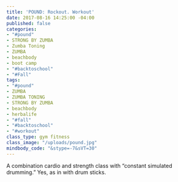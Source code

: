 ```yaml
---
title: 'POUND: Rockout. Workout'
date: 2017-08-16 14:25:00 -04:00
published: false
categories:
- "#pound"
- STRONG BY ZUMBA
- Zumba Toning
- ZUMBA
- beachbody
- boot camp
- "#backtoschool"
- "#Fall"
tags:
- "#pound"
- ZUMBA
- ZUMBA TONING
- STRONG BY ZUMBA
- beachbody
- herbalife
- "#fall"
- "#backtoschool"
- "#workout"
class_type: gym fitness
class_image: "/uploads/pound.jpg"
mindbody_code: "&stype=-7&sVT=30"
---
```


A combination cardio and strength class with “constant simulated drumming.” Yes, as in with drum sticks. 